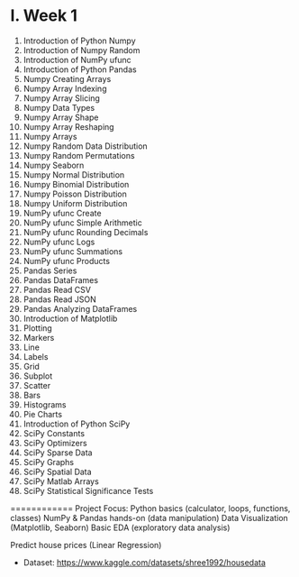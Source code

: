 # I. Week 1

1. Introduction of Python Numpy
2. Introduction of Numpy Random
3. Introduction of NumPy ufunc
4. Introduction of Python Pandas
5. Numpy Creating Arrays
6. Numpy Array Indexing
7. Numpy Array Slicing
8. Numpy Data Types
9. Numpy Array Shape
10. Numpy Array Reshaping
11. Numpy Arrays
12. Numpy Random Data Distribution
13. Numpy Random Permutations
14. Numpy Seaborn
15. Numpy Normal Distribution
16. Numpy Binomial Distribution
17. Numpy Poisson Distribution
18. Numpy Uniform Distribution
19. NumPy ufunc Create
20. NumPy ufunc Simple Arithmetic
21. NumPy ufunc Rounding Decimals
22. NumPy ufunc Logs
23. NumPy ufunc Summations
24. NumPy ufunc Products
25. Pandas Series
26. Pandas DataFrames
27. Pandas Read CSV
28. Pandas Read JSON
29. Pandas Analyzing DataFrames
30. Introduction of Matplotlib
31. Plotting
32. Markers
33. Line
34. Labels
35. Grid
36. Subplot
37. Scatter
38. Bars
39. Histograms
40. Pie Charts
41. Introduction of Python SciPy
42. SciPy Constants
43. SciPy Optimizers
44. SciPy Sparse Data
45. SciPy Graphs
46. SciPy Spatial Data
47. SciPy Matlab Arrays
48. SciPy Statistical Significance Tests

============
Project Focus:
Python basics (calculator, loops, functions, classes)
NumPy & Pandas hands-on (data manipulation)
Data Visualization (Matplotlib, Seaborn)
Basic EDA (exploratory data analysis)

Predict house prices (Linear Regression)
- Dataset: https://www.kaggle.com/datasets/shree1992/housedata
